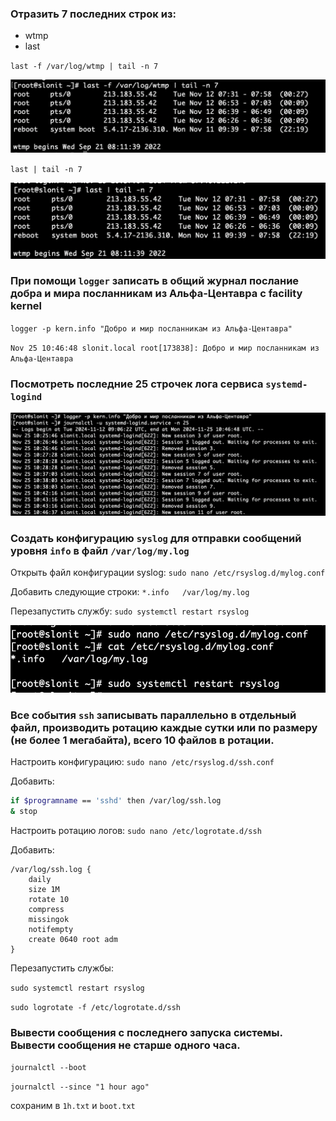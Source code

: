 ### Отразить 7 последних строк из:
- wtmp
- last

`last -f /var/log/wtmp | tail -n 7`

![img](img/1.png)

`last | tail -n 7`

![img](img/2.png)

### При помощи `logger` записать в общий журнал послание добра и мира посланникам из Альфа-Центавра с facility kernel

`logger -p kern.info "Добро и мир посланникам из Альфа-Центавра"`

`Nov 25 10:46:48 slonit.local root[173838]: Добро и мир посланникам из Альфа-Центавра`

### Посмотреть последние 25 строчек лога сервиса `systemd-logind`

![img](img/3.png)

### Создать конфигурацию `syslog` для отправки сообщений уровня `info` в файл `/var/log/my.log`

Открыть файл конфигурации syslog:
`sudo nano /etc/rsyslog.d/mylog.conf`

Добавить следующие строки:
`*.info   /var/log/my.log`

Перезапустить службу:
`sudo systemctl restart rsyslog`

![img](img/4.png)

### Все события `ssh` записывать параллельно в отдельный файл, производить ротацию каждые сутки или по размеру (не более 1 мегабайта), всего 10 файлов в ротации.

Настроить конфигурацию: `sudo nano /etc/rsyslog.d/ssh.conf`

Добавить:
```bash
if $programname == 'sshd' then /var/log/ssh.log
& stop
```
Настроить ротацию логов:
`sudo nano /etc/logrotate.d/ssh`

Добавить:
```
/var/log/ssh.log {
    daily
    size 1M
    rotate 10
    compress
    missingok
    notifempty
    create 0640 root adm
}
```
Перезапустить службы:

`sudo systemctl restart rsyslog`

`sudo logrotate -f /etc/logrotate.d/ssh`

### Вывести сообщения с последнего запуска системы. Вывести сообщения не старше одного часа.

`journalctl --boot`

`journalctl --since "1 hour ago"`

сохраним в `1h.txt` и `boot.txt`